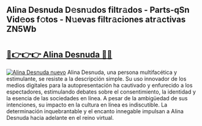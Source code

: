 ## Alina Desnuda D𝚎sn𝚞dos filtr𝚊dos - Parts-qSn Vid𝚎os f𝚘tos - N𝚞evas filtr𝚊ciones atr𝚊ctivas ZN5Wb

# <h2><a href="http://mbbbaq.tromn.icu/?c=Alina+Desnuda">🔗👉👉👉 Alina Desnuda 🔗🔗</a></h2>

[![Alina Desnuda nuevo](https://i.imgur.com/pEAQMta.gif)](http://mbbbaq.tromn.icu/?c=Alina+Desnuda)
Alina Desnuda, una persona multifacética y estimulante, se resiste a la descripción simple. Su uso innovador de los medios digitales para la autopresentación ha cautivado y enfurecido a los espectadores, estimulando debates sobre el consentimiento, la identidad y la esencia de las sociedades en línea. A pesar de la ambigüedad de sus intenciones, su impacto en la cultura en línea es indiscutible. La determinación inquebrantable y el encanto innegable impulsan a Alina Desnuda hacia adelante en el reino virtual.
